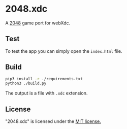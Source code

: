 # 2048.xdc

A [2048](https://github.com/gabrielecirulli/2048) game port for webXdc.

## Test

To test the app you can simply open the `index.html` file.

## Build

```sh
pip3 install -r ./requirements.txt
python3 ./build.py
```

The output is a file with `.xdc` extension.
 
## License
"2048.xdc" is licensed under the [MIT license.](https://github.com/adbenitez/2048.xdc/blob/master/LICENSE.txt)
